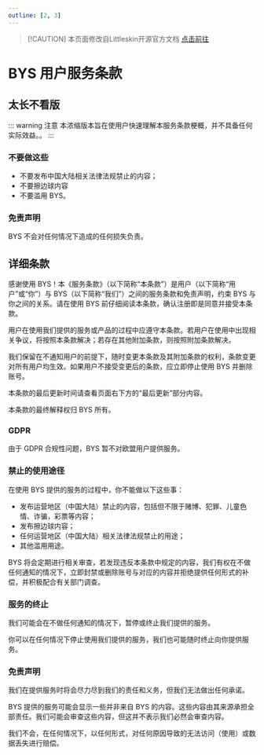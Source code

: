 ```yaml
---
outline: [2, 3]
---
```


<!-- markdownlint-disable MD024 -->
> [!CAUTION] 本页面修改自Littleskin开源官方文档
> [<BSSection>点击前往</BSSection>](https://github.com/LittleSkinChina/manual-ng)

# BYS 用户服务条款

## 太长不看版

::: warning 注意
本浓缩版本旨在使用户快速理解本服务条款梗概，并不具备任何实际效益。。
:::

### 不要做这些

- 不要发布中国大陆相关法律法规禁止的内容；
- 不要擦边球内容
- 不要滥用 BYS。

### 免责声明

BYS 不会对任何情况下造成的任何损失负责。

## 详细条款

感谢使用 BYS！本《服务条款》（以下简称“本条款”）是用户（以下简称“用户”或“你”）与 BYS（以下简称“我们”）之间的服务条款和免责声明，约束 BYS 与你之间的关系。请在使用 BYS 前仔细阅读本条款，确认注册即是同意并接受本条款。

用户在使用我们提供的服务或产品的过程中应遵守本条款。若用户在使用中出现相关争议，将按照本条款解决；若存在其他附加条款，则按照附加条款解决。

我们保留在不通知用户的前提下，随时变更本条款及其附加条款的权利，条款变更对所有用户均生效。如果用户不接受变更后的条款，应立即停止使用 BYS 并删除账号。

本条款的最后更新时间请查看页面右下方的“最后更新”部分内容。

本条款的最终解释权归 BYS 所有。

### GDPR

由于 GDPR 合规性问题，BYS 暂不对欧盟用户提供服务。

### 禁止的使用途径

在使用 BYS 提供的服务的过程中，你不能做以下这些事：

- 发布运营地区（中国大陆）禁止的内容，包括但不限于赌博、犯罪、儿童色情、诈骗，彩票等内容；
- 发布擦边球内容；
- 任何运营地区（中国大陆）相关法律法规禁止的用途；
- 其他滥用用途。

BYS 将会定期进行相关审查，若发现违反本条款中规定的内容，我们有权在不做任何通知的情况下，立即封禁或删除账号与对应的内容并拒绝提供任何形式的补偿，并积极配合有关部门调查。

### 服务的终止

我们可能会在不做任何通知的情况下，暂停或终止我们提供的服务。

你可以在任何情况下停止使用我们提供的服务，我们也可能随时终止向你提供服务。

### 免责声明

我们在提供服务时将会尽力尽到我们的责任和义务，但我们无法做出任何承诺。

BYS 提供的服务可能会显示一些并非来自 BYS 的内容。这些内容由其来源承担全部责任。我们可能会审查这些内容，但这并不表示我们必然会审查内容。

我们不会，在任何情况下，以任何形式，对任何原因导致的无法访问（使用）或数据丢失进行赔偿。
